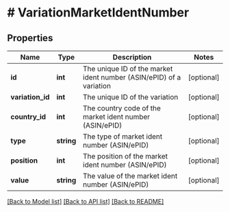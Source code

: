 # # VariationMarketIdentNumber

## Properties

Name | Type | Description | Notes
------------ | ------------- | ------------- | -------------
**id** | **int** | The unique ID of the market ident number (ASIN/ePID) of a variation | [optional]
**variation_id** | **int** | The unique ID of the variation | [optional]
**country_id** | **int** | The country code of the market ident number (ASIN/ePID) | [optional]
**type** | **string** | The type of market ident number (ASIN/ePID) | [optional]
**position** | **int** | The position of the market ident number  (ASIN/ePID) | [optional]
**value** | **string** | The value of the market ident number (ASIN/ePID) | [optional]

[[Back to Model list]](../../README.md#models) [[Back to API list]](../../README.md#endpoints) [[Back to README]](../../README.md)

